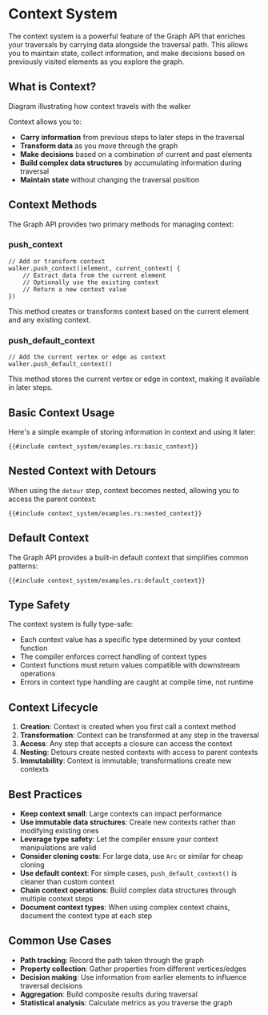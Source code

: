 # Context System

The context system is a powerful feature of the Graph API that enriches your traversals by carrying data alongside the traversal path. This allows you to maintain state, collect information, and make decisions based on previously visited elements as you explore the graph.

## What is Context?

<object type="image/svg+xml" data="context_system/image.svg">
Diagram illustrating how context travels with the walker
</object>

Context allows you to:

- **Carry information** from previous steps to later steps in the traversal
- **Transform data** as you move through the graph
- **Make decisions** based on a combination of current and past elements
- **Build complex data structures** by accumulating information during traversal
- **Maintain state** without changing the traversal position

## Context Methods

The Graph API provides two primary methods for managing context:

### push_context

```rust,noplayground
// Add or transform context
walker.push_context(|element, current_context| {
    // Extract data from the current element
    // Optionally use the existing context
    // Return a new context value
})
```

This method creates or transforms context based on the current element and any existing context.

### push_default_context

```rust,noplayground
// Add the current vertex or edge as context
walker.push_default_context()
```

This method stores the current vertex or edge in context, making it available in later steps.

## Basic Context Usage

Here's a simple example of storing information in context and using it later:

```rust,noplayground
{{#include context_system/examples.rs:basic_context}}
```

## Nested Context with Detours

When using the `detour` step, context becomes nested, allowing you to access the parent context:

```rust,noplayground
{{#include context_system/examples.rs:nested_context}}
```

## Default Context

The Graph API provides a built-in default context that simplifies common patterns:

```rust,noplayground
{{#include context_system/examples.rs:default_context}}
```

## Type Safety

The context system is fully type-safe:

- Each context value has a specific type determined by your context function
- The compiler enforces correct handling of context types
- Context functions must return values compatible with downstream operations
- Errors in context type handling are caught at compile time, not runtime

## Context Lifecycle

1. **Creation**: Context is created when you first call a context method
2. **Transformation**: Context can be transformed at any step in the traversal
3. **Access**: Any step that accepts a closure can access the context
4. **Nesting**: Detours create nested contexts with access to parent contexts
5. **Immutability**: Context is immutable; transformations create new contexts

## Best Practices

- **Keep context small**: Large contexts can impact performance
- **Use immutable data structures**: Create new contexts rather than modifying existing ones
- **Leverage type safety**: Let the compiler ensure your context manipulations are valid
- **Consider cloning costs**: For large data, use `Arc` or similar for cheap cloning
- **Use default context**: For simple cases, `push_default_context()` is cleaner than custom context
- **Chain context operations**: Build complex data structures through multiple context steps
- **Document context types**: When using complex context chains, document the context type at each step

## Common Use Cases

- **Path tracking**: Record the path taken through the graph
- **Property collection**: Gather properties from different vertices/edges
- **Decision making**: Use information from earlier elements to influence traversal decisions
- **Aggregation**: Build composite results during traversal
- **Statistical analysis**: Calculate metrics as you traverse the graph
